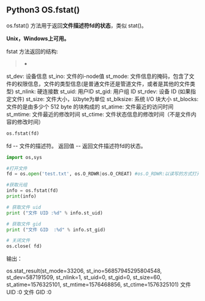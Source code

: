 ## Python3 OS.fstat()

os.fstat() 方法用于返回**文件描述符fd的状态**，类似 stat()。

**Unix，Windows上可用。**

fstat 方法返回的结构:
>* 
st_dev: 设备信息
st_ino: 文件的i-node值
st_mode: 文件信息的掩码，包含了文件的权限信息，文件的类型信息(是普通文件还是管道文件，或者是其他的文件类型)
st_nlink: 硬连接数
st_uid: 用户ID
st_gid: 用户组 ID
st_rdev: 设备 ID (如果指定文件)
st_size: 文件大小，以byte为单位
st_blksize: 系统 I/O 块大小
st_blocks: 文件的是由多少个 512 byte 的块构成的
st_atime: 文件最近的访问时间
st_mtime: 文件最近的修改时间
st_ctime: 文件状态信息的修改时间（不是文件内容的修改时间）

```python
os.fstat(fd)
```

fd -- 文件的描述符。
返回值 -- 返回文件描述符fd的状态。


```python
import os,sys

#打开文件
fd = os.open('test.txt', os.O_RDWR|os.O_CREAT) #os.O_RDWR:以读写的方式打开, os.O_CREAT:创建并打开一个新文件

#获取元组
info = os.fstat(fd)
print(info)

# 获取文件 uid
print ("文件 UID :%d" % info.st_uid)

# 获取文件 gid
print ("文件 GID  :%d" % info.st_gid)

# 关闭文件
os.close( fd)
```

输出：
> 
os.stat_result(st_mode=33206, st_ino=56857945295804548, st_dev=587191509, st_nlink=1, st_uid=0, st_gid=0, st_size=60, st_atime=1576325101, st_mtime=1576468856, st_ctime=1576325101)
文件 UID :0
文件 GID  :0